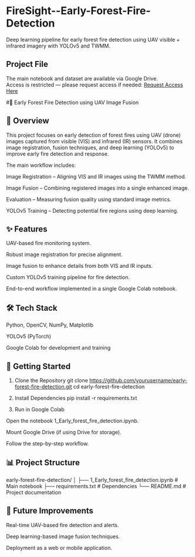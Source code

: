 # FireSight--Early-Forest-Fire-Detection
Deep learning pipeline for early forest fire detection using UAV visible + infrared imagery with YOLOv5 and TWMM.

## Project File
The main notebook and dataset are available via Google Drive.  
Access is restricted — please request access if needed: [Request Access Here](https://colab.research.google.com/drive/1skZN18Dy7rnAMsGq9l8dT0ku79mwQ1Q4?usp=sharing)


#🌲 Early Forest Fire Detection using UAV Image Fusion
## 📌 Overview

This project focuses on early detection of forest fires using UAV (drone) images captured from visible (VIS) and infrared (IR) sensors.
It combines image registration, fusion techniques, and deep learning (YOLOv5) to improve early fire detection and response.

The main workflow includes:

Image Registration – Aligning VIS and IR images using the TWMM method.

Image Fusion – Combining registered images into a single enhanced image.

Evaluation – Measuring fusion quality using standard image metrics.

YOLOv5 Training – Detecting potential fire regions using deep learning.

## ✨ Features

UAV-based fire monitoring system.

Robust image registration for precise alignment.

Image fusion to enhance details from both VIS and IR inputs.

Custom YOLOv5 training pipeline for fire detection.

End-to-end workflow implemented in a single Google Colab notebook.

## 🛠️ Tech Stack

Python, OpenCV, NumPy, Matplotlib

YOLOv5 (PyTorch)

Google Colab for development and training

## 🚀 Getting Started
1. Clone the Repository
git clone https://github.com/yourusername/early-forest-fire-detection.git
cd early-forest-fire-detection

2. Install Dependencies
pip install -r requirements.txt

3. Run in Google Colab

Open the notebook 1_Early_forest_fire_detection.ipynb.

Mount Google Drive (if using Drive for storage).

Follow the step-by-step workflow.

## 📊 Project Structure
early-forest-fire-detection/
│
├── 1_Early_forest_fire_detection.ipynb  # Main notebook
├── requirements.txt                      # Dependencies
└── README.md                             # Project documentation

## 🔮 Future Improvements

Real-time UAV-based fire detection and alerts.

Deep learning-based image fusion techniques.

Deployment as a web or mobile application.

